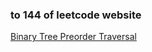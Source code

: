 ### to 144 of leetcode website

[Binary Tree Preorder Traversal](https://leetcode-cn.com/problems/binary-tree-preorder-traversal/)